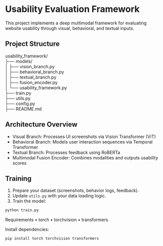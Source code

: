 # Usability Evaluation Framework

This project implements a deep multimodal framework for evaluating website usability through visual, behavioral, and textual inputs.

## Project Structure

usability_framework/
<br/>├── models/
<br/> │   ├── vision_branch.py
<br/> │   ├── behavioral_branch.py
<br/> │   ├── textual_branch.py
<br/> │   ├── fusion_encoder.py
<br/> │   └── usability_framework.py
<br/>├── train.py
<br/>├── utils.py
<br/>├── config.py
<br/>├── README.md

## Architecture Overview

- Visual Branch: Processes UI screenshots via Vision Transformer (ViT)
- Behavioral Branch: Models user interaction sequences via Temporal Transformer
- Textual Branch: Processes feedback using RoBERTa
- Multimodal Fusion Encoder: Combines modalities and outputs usability scores

## Training

1. Prepare your dataset (screenshots, behavior logs, feedback).
2. Update `utils.py` with your data loading logic.
3. Train the model:

```bash
python train.py
```
Requirements
	•	torch
	•	torchvision
	•	transformers

Install dependencies:
```bash
pip install torch torchvision transformers
```
